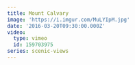 ```yaml
---
title: Mount Calvary
image: 'https://i.imgur.com/MuLYIpM.jpg'
date: '2016-03-20T09:30:00.000Z'
video:
  type: vimeo
  id: 159703975
series: scenic-views
---
```


